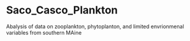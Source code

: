 # Saco_Casco_Plankton
Abalysis of data on zooplankton, phytoplanton, and limited envrionmenal variables from southern MAine
